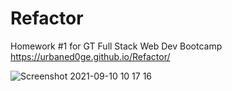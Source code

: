 # Refactor
Homework #1 for GT Full Stack Web Dev Bootcamp
https://urbaned0ge.github.io/Refactor/

![Screenshot 2021-09-10 10 17 16](https://user-images.githubusercontent.com/88916382/132908206-f2a61418-1e9a-4d98-ac64-dbba4d5e7853.png)
